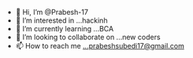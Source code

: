 - 👋 Hi, I’m @Prabesh-17
- 👀 I’m interested in ...hackinh
- 🌱 I’m currently learning ...BCA
- 💞️ I’m looking to collaborate on ...new coders 
- 📫 How to reach me ...prabeshsubedi17@gmail.com

<!---
Prabesh-17/Prabesh-17 is a ✨ special ✨ repository because its `README.md` (this file) appears on your GitHub profile.
You can click the Preview link to take a look at your changes.
--->
